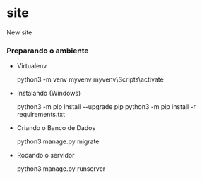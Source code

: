 # site
New site


### Preparando o ambiente

* Virtualenv

  python3 -m venv myvenv
  myvenv\Scripts\activate

* Instalando (Windows)

  python3 -m pip install --upgrade pip
  python3 -m pip install -r requirements.txt

* Criando o Banco de Dados

  python3 manage.py migrate

* Rodando o servidor

  python3 manage.py runserver
